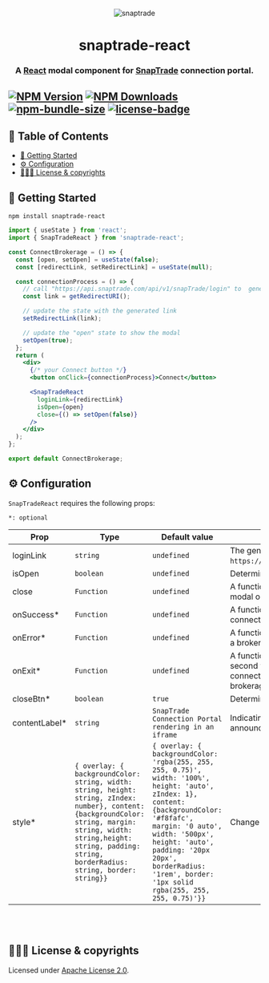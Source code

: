 <br>

<div align="center">
  <img src="https://bookface-images.s3.amazonaws.com/logos/90412fbc5679b873ae4756218a6fb86d0f4c99c2.png" alt="snaptrade">
</div>
<h1 align="center">snaptrade-react</h1>
<h3 align="center">A <a href="https://reactjs.org">React</a> modal component for <a href="https://snaptrade.com/">SnapTrade</a> connection portal.

<br>

## [![NPM Version](https://img.shields.io/npm/v/snaptrade-react.svg?style=flat-square)](https://www.npmjs.com/package/snaptrade-react) [![NPM Downloads](https://img.shields.io/npm/dm/snaptrade-react.svg?style=flat-square)](https://www.npmjs.com/package/snaptrade-react) [![npm-bundle-size](https://img.shields.io/bundlephobia/minzip/snaptrade-react?style=flat-square)](https://bundlephobia.com/package/snaptrade-react) [![license-badge](https://img.shields.io/npm/l/snaptrade-react.svg?style=flat-square)](https://github.com/passiv/snaptrade-react/blob/main/LICENSE)

## 📖 Table of Contents

- [🚀 Getting Started](#-getting-started)
- [⚙️ Configuration](#%EF%B8%8F-configuration)
- [👨🏼‍⚖️ License & copyrights](#%EF%B8%8F-license)

## 🚀 Getting Started

```shell
npm install snaptrade-react
```

```jsx
import { useState } from 'react';
import { SnapTradeReact } from 'snaptrade-react';

const ConnectBrokerage = () => {
  const [open, setOpen] = useState(false);
  const [redirectLink, setRedirectLink] = useState(null);

  const connectionProcess = () => {
    // call "https://api.snaptrade.com/api/v1/snapTrade/login" to  generate a redirect link
    const link = getRedirectURI();

    // update the state with the generated link
    setRedirectLink(link);

    // update the "open" state to show the modal
    setOpen(true);
  };
  return (
    <div>
      {/* your Connect button */}
      <button onClick={connectionProcess}>Connect</button>

      <SnapTradeReact
        loginLink={redirectLink}
        isOpen={open}
        close={() => setOpen(false)}
      />
    </div>
  );
};

export default ConnectBrokerage;
```

## ⚙️ Configuration

`SnapTradeReact` requires the following props:

`*: optional `

| Prop           | Type                                                                                                                                                                                                                             | Default value                                                                                                                                                                                                                                                                               | Description                                                                                                                                     |
| -------------- | -------------------------------------------------------------------------------------------------------------------------------------------------------------------------------------------------------------------------------- | ------------------------------------------------------------------------------------------------------------------------------------------------------------------------------------------------------------------------------------------------------------------------------------------- | ----------------------------------------------------------------------------------------------------------------------------------------------- |
| loginLink      | `string`                                                                                                                                                                                                                         | `undefined`                                                                                                                                                                                                                                                                                 | The generated redirect link. (retrieve by calling `https://api.snaptrade.com/api/v1/snapTrade/login`)                                           |
| isOpen         | `boolean`                                                                                                                                                                                                                        | `undefined`                                                                                                                                                                                                                                                                                 | Determines to show/hide the modal.                                                                                                              |
| close          | `Function`                                                                                                                                                                                                                       | `undefined`                                                                                                                                                                                                                                                                                 | A function to be called when user clicks out of the modal or click the `X` button.                                                              |
| onSuccess\*    | `Function `                                                                                                                                                                                                                      | `undefined`                                                                                                                                                                                                                                                                                 | A function that is called when a user successfully connects a brokerage                                                                         |
| onError\*      | `Function`                                                                                                                                                                                                                       | `undefined`                                                                                                                                                                                                                                                                                 | A function that is called when a user fails to connect a brokerage                                                                              |
| onExit\*       | `Function`                                                                                                                                                                                                                       | `undefined`                                                                                                                                                                                                                                                                                 | A function that is called when a user exits the second window (opened for making oAuth connections) without successfully connecting a brokerage |
| closeBtn\*     | `boolean`                                                                                                                                                                                                                        | `true`                                                                                                                                                                                                                                                                                      | Determines to show/hide the `X` (close button)                                                                                                  |
| contentLabel\* | `string`                                                                                                                                                                                                                         | `SnapTrade Connection Portal rendering in an iframe`                                                                                                                                                                                                                                        | Indicating how the content container should be announced to screenreaders                                                                       |
| style\*        | `{ overlay: { backgroundColor: string, width: string, height: string, zIndex: number}, content: {backgroundColor: string, margin: string, width: string,height: string, padding: string, borderRadius: string, border: string}}` | `{ overlay: { backgroundColor: 'rgba(255, 255, 255, 0.75)', width: '100%', height: 'auto', zIndex: 1}, content: {backgroundColor: '#f8fafc', margin: '0 auto', width: '500px', height: 'auto', padding: '20px 20px', borderRadius: '1rem', border: '1px solid rgba(255, 255, 255, 0.75)'}}` | Change styling for the overlay and content                                                                                                      |

<br>
<br>

## 👨🏼‍⚖️ License & copyrights

Licensed under [Apache License 2.0][1].

[1]: LICENSE
